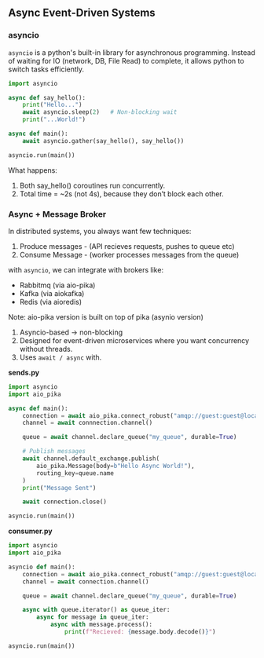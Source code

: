 ## Async Event-Driven Systems

### asyncio
`asyncio` is a python's built-in library for asynchronous programming.
Instead of waiting for IO (network, DB, File Read) to complete, it allows python to switch
tasks efficiently.

```python
import asyncio

async def say_hello():
    print("Hello...")
    await asyncio.sleep(2)   # Non-blocking wait
    print("...World!")

async def main():
    await asyncio.gather(say_hello(), say_hello())

asyncio.run(main())
```
What happens:

1. Both say_hello() coroutines run concurrently.
2. Total time = ~2s (not 4s), because they don’t block each other.

### Async + Message Broker
In distributed systems, you always want few techniques:
1. Produce messages - (API recieves requests, pushes to queue etc)
2. Consume Message - (worker processes messages from the queue)

with `asyncio`, we can integrate with brokers like:
- Rabbitmq (via aio-pika)
- Kafka (via aiokafka)
- Redis (via aioredis)

Note: aio-pika version is built on top of pika (asynio version)

1. Asyncio-based → non-blocking
2. Designed for event-driven microservices where you want concurrency without threads.
3. Uses `await / async` with.

**sends.py**
```python
import asyncio
import aio_pika

async def main():
    connection = await aio_pika.connect_robust("amqp://guest:guest@localhost/")
    channel = await connnection.channel()

    queue = await channel.declare_queue("my_queue", durable=True)

    # Publish messages
    await channel.default_exchange.publish(
        aio_pika.Message(body=b"Hello Async World!"),
        routing_key=queue.name
    )
    print("Message Sent")

    await connection.close()

asyncio.run(main())
```

**consumer.py**
```python
import asyncio
import aio_pika

asyncio def main():
    connection = await aio_pika.connect_robust("amqp://guest:guest@localhost/")
    channel = await connection.channel()

    queue = await channel.declare_queue("my_queue", durable=True)

    async with queue.iterator() as queue_iter:
        async for message in queue_iter:
            async with message.process():
                print(f"Recieved: {message.body.decode()}")

asyncio.run(main())
```
